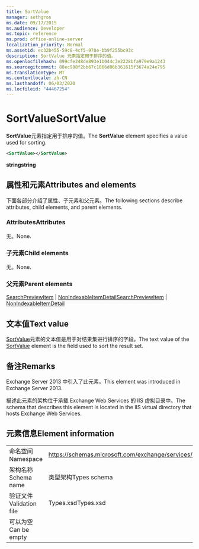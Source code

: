 ```yaml
---
title: SortValue
manager: sethgros
ms.date: 09/17/2015
ms.audience: Developer
ms.topic: reference
ms.prod: office-online-server
localization_priority: Normal
ms.assetid: ec32b455-59c8-4cf5-978e-bb9f255bc93c
description: SortValue 元素指定用于排序的值。
ms.openlocfilehash: 099cfe248de893e1b044c3e2228bfa979e9a1243
ms.sourcegitcommit: 88ec988f2bb67c1866d06b361615f3674a24e795
ms.translationtype: MT
ms.contentlocale: zh-CN
ms.lasthandoff: 06/03/2020
ms.locfileid: "44467254"
---
```

# <a name="sortvalue"></a><span data-ttu-id="e6feb-103">SortValue</span><span class="sxs-lookup"><span data-stu-id="e6feb-103">SortValue</span></span>

<span data-ttu-id="e6feb-104">**SortValue**元素指定用于排序的值。</span><span class="sxs-lookup"><span data-stu-id="e6feb-104">The **SortValue** element specifies a value used for sorting.</span></span> 
  
```XML
<SortValue></SortValue>
```

 <span data-ttu-id="e6feb-105">**string**</span><span class="sxs-lookup"><span data-stu-id="e6feb-105">**string**</span></span>
## <a name="attributes-and-elements"></a><span data-ttu-id="e6feb-106">属性和元素</span><span class="sxs-lookup"><span data-stu-id="e6feb-106">Attributes and elements</span></span>

<span data-ttu-id="e6feb-107">下面各部分介绍了属性、子元素和父元素。</span><span class="sxs-lookup"><span data-stu-id="e6feb-107">The following sections describe attributes, child elements, and parent elements.</span></span>
  
### <a name="attributes"></a><span data-ttu-id="e6feb-108">Attributes</span><span class="sxs-lookup"><span data-stu-id="e6feb-108">Attributes</span></span>

<span data-ttu-id="e6feb-109">无。</span><span class="sxs-lookup"><span data-stu-id="e6feb-109">None.</span></span>
  
### <a name="child-elements"></a><span data-ttu-id="e6feb-110">子元素</span><span class="sxs-lookup"><span data-stu-id="e6feb-110">Child elements</span></span>

<span data-ttu-id="e6feb-111">无。</span><span class="sxs-lookup"><span data-stu-id="e6feb-111">None.</span></span>
  
### <a name="parent-elements"></a><span data-ttu-id="e6feb-112">父元素</span><span class="sxs-lookup"><span data-stu-id="e6feb-112">Parent elements</span></span>

<span data-ttu-id="e6feb-113">[SearchPreviewItem](searchpreviewitem.md)  | [NonIndexableItemDetail](nonindexableitemdetail.md)</span><span class="sxs-lookup"><span data-stu-id="e6feb-113">[SearchPreviewItem](searchpreviewitem.md) | [NonIndexableItemDetail](nonindexableitemdetail.md)</span></span>
  
## <a name="text-value"></a><span data-ttu-id="e6feb-114">文本值</span><span class="sxs-lookup"><span data-stu-id="e6feb-114">Text value</span></span>

<span data-ttu-id="e6feb-115">[SortValue](sortvalue.md)元素的文本值是用于对结果集进行排序的字段。</span><span class="sxs-lookup"><span data-stu-id="e6feb-115">The text value of the [SortValue](sortvalue.md) element is the field used to sort the result set.</span></span> 
  
## <a name="remarks"></a><span data-ttu-id="e6feb-116">备注</span><span class="sxs-lookup"><span data-stu-id="e6feb-116">Remarks</span></span>

<span data-ttu-id="e6feb-117">Exchange Server 2013 中引入了此元素。</span><span class="sxs-lookup"><span data-stu-id="e6feb-117">This element was introduced in Exchange Server 2013.</span></span>
  
<span data-ttu-id="e6feb-118">描述此元素的架构位于承载 Exchange Web Services 的 IIS 虚拟目录中。</span><span class="sxs-lookup"><span data-stu-id="e6feb-118">The schema that describes this element is located in the IIS virtual directory that hosts Exchange Web Services.</span></span>
  
## <a name="element-information"></a><span data-ttu-id="e6feb-119">元素信息</span><span class="sxs-lookup"><span data-stu-id="e6feb-119">Element information</span></span>

|||
|:-----|:-----|
|<span data-ttu-id="e6feb-120">命名空间</span><span class="sxs-lookup"><span data-stu-id="e6feb-120">Namespace</span></span>  <br/> |https://schemas.microsoft.com/exchange/services/2006/types  <br/> |
|<span data-ttu-id="e6feb-121">架构名称</span><span class="sxs-lookup"><span data-stu-id="e6feb-121">Schema name</span></span>  <br/> |<span data-ttu-id="e6feb-122">类型架构</span><span class="sxs-lookup"><span data-stu-id="e6feb-122">Types schema</span></span>  <br/> |
|<span data-ttu-id="e6feb-123">验证文件</span><span class="sxs-lookup"><span data-stu-id="e6feb-123">Validation file</span></span>  <br/> |<span data-ttu-id="e6feb-124">Types.xsd</span><span class="sxs-lookup"><span data-stu-id="e6feb-124">Types.xsd</span></span>  <br/> |
|<span data-ttu-id="e6feb-125">可以为空</span><span class="sxs-lookup"><span data-stu-id="e6feb-125">Can be empty</span></span>  <br/> ||
   

